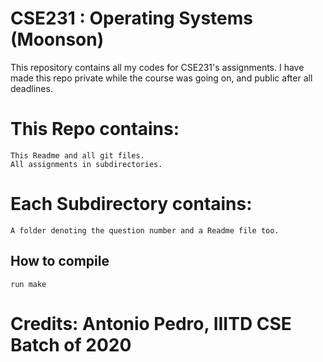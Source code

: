 # CSE231 : Operating Systems (Moonson)


This repository contains all my codes for CSE231's assignments. I have made this repo private while the course was going on, and public after all deadlines.

# This Repo contains:
    This Readme and all git files.
    All assignments in subdirectories.

# Each Subdirectory contains:
    A folder denoting the question number and a Readme file too.

## How to compile
    run make


# Credits: Antonio Pedro, IIITD CSE Batch of 2020